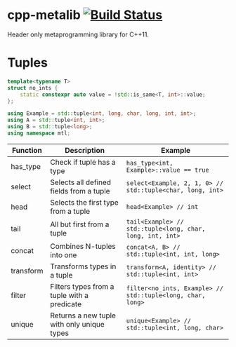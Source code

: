 cpp-metalib [![Build Status](https://travis-ci.org/baabelfish/cpp-metalib.svg?branch=master)](https://travis-ci.org/baabelfish/cpp-metalib)
===========

Header only metaprogramming library for C++11.

# Tuples

```c++
template<typename T>
struct no_ints {
    static constexpr auto value = !std::is_same<T, int>::value;
};

using Example = std::tuple<int, long, char, long, int, int>;
using A = std::tuple<int, int>;
using B = std::tuple<long>;
using namespace mtl;
```

| Function  | Description                                 | Example |
|-----------|---------------------------------------------|---------|
| has\_type | Check if tuple has a type                   | ``has_type<int, Example>::value == true`` |
| select    | Selects all defined fields from a tuple     | ``select<Example, 2, 1, 0> // std::tuple<char, long, int>`` |
| head      | Selects the first type from a tuple         | ``head<Example> // int`` |
| tail      | All but first from a tuple                  | ``tail<Example> // std::tuple<long, char, long, int, int>`` |
| concat    | Combines N-tuples into one                  | ``concat<A, B> // std::tuple<int, int, long>`` |
| transform | Transforms types in a tuple                 | ``transform<A, identity> // std::tuple<int, int>`` |
| filter    | Filters types from a tuple with a predicate | ``filter<no_ints, Example> // std::tuple<long, char, long>`` |
| unique    | Returns a new tuple with only unique types  | ``unique<Example> // std::tuple<int, long, char>`` |
